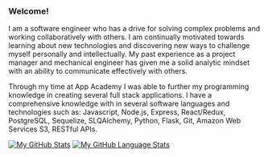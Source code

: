 ### Welcome!  

I am a software engineer who has a drive for solving complex problems and working collaboratively with others. I am continually motivated towards learning about new technologies and discovering new ways to challenge myself personally and intellectually. My past experience as a project manager and mechanical engineer has given me a solid analytic mindset with an ability to communicate effectively with others.

Through my time at App Academy I was able to further my programming knowledge in creating several full stack applications. I have a comprehensive knowledge with in several software languages and technologies such as: Javascript, Node.js, Express, React/Redux, PostgreSQL, Sequelize, SLQAlchemy, Python, Flask, Git, Amazon Web Services S3, RESTful APIs.

[![My GitHub Stats](https://github-readme-stats.vercel.app/api/?username=dkong1321&count_private=true&theme=tokyonight&showicons=true)]()
[![My GitHub Language Stats](https://github-readme-stats.vercel.app/api/top-langs/?username=dkong1321&langs_count=5&theme=tokyonight)]()

